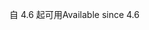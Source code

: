 <span data-ttu-id="db250-101">自 4.6 起可用</span><span class="sxs-lookup"><span data-stu-id="db250-101">Available since 4.6</span></span>